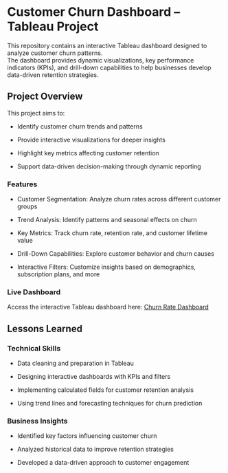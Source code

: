 # Customer Churn Dashboard – Tableau Project

This repository contains an interactive Tableau dashboard designed to analyze customer churn patterns.             
The dashboard provides dynamic visualizations, key performance indicators (KPIs), and drill-down capabilities to help businesses develop data-driven retention strategies.

## Project Overview

This project aims to:
- Identify customer churn trends and patterns
+ Provide interactive visualizations for deeper insights
- Highlight key metrics affecting customer retention
+ Support data-driven decision-making through dynamic reporting

### Features
+ Customer Segmentation: Analyze churn rates across different customer groups
- Trend Analysis: Identify patterns and seasonal effects on churn
+ Key Metrics: Track churn rate, retention rate, and customer lifetime value
- Drill-Down Capabilities: Explore customer behavior and churn causes
+ Interactive Filters: Customize insights based on demographics, subscription plans, and more

### Live Dashboard
Access the interactive Tableau dashboard here:
<a href="https://public.tableau.com/app/profile/vaishnavi.vanam/viz/ChurnRateDashboard_17253325772570/ChurnRateDashboard"> Churn Rate Dashboard </a>

## Lessons Learned
### Technical Skills
+ Data cleaning and preparation in Tableau
- Designing interactive dashboards with KPIs and filters
+ Implementing calculated fields for customer retention analysis
- Using trend lines and forecasting techniques for churn prediction

### Business Insights
+ Identified key factors influencing customer churn
- Analyzed historical data to improve retention strategies
+ Developed a data-driven approach to customer engagement
